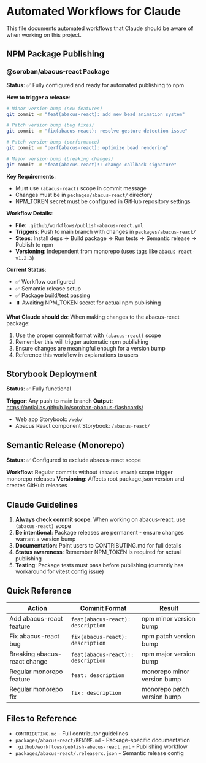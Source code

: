 # Automated Workflows for Claude

This file documents automated workflows that Claude should be aware of when working on this project.

## NPM Package Publishing

### @soroban/abacus-react Package

**Status**: ✅ Fully configured and ready for automated publishing to npm

**How to trigger a release**:
```bash
# Minor version bump (new features)
git commit -m "feat(abacus-react): add new bead animation system"

# Patch version bump (bug fixes)
git commit -m "fix(abacus-react): resolve gesture detection issue"

# Patch version bump (performance)
git commit -m "perf(abacus-react): optimize bead rendering"

# Major version bump (breaking changes)
git commit -m "feat(abacus-react)!: change callback signature"
```

**Key Requirements**:
- Must use `(abacus-react)` scope in commit message
- Changes must be in `packages/abacus-react/` directory
- NPM_TOKEN secret must be configured in GitHub repository settings

**Workflow Details**:
- **File**: `.github/workflows/publish-abacus-react.yml`
- **Triggers**: Push to main branch with changes in `packages/abacus-react/`
- **Steps**: Install deps → Build package → Run tests → Semantic release → Publish to npm
- **Versioning**: Independent from monorepo (uses tags like `abacus-react-v1.2.3`)

**Current Status**:
- ✅ Workflow configured
- ✅ Semantic release setup
- ✅ Package build/test passing
- ⏸️ Awaiting NPM_TOKEN secret for actual npm publishing

**What Claude should do**:
When making changes to the abacus-react package:
1. Use the proper commit format with `(abacus-react)` scope
2. Remember this will trigger automatic npm publishing
3. Ensure changes are meaningful enough for a version bump
4. Reference this workflow in explanations to users

## Storybook Deployment

**Status**: ✅ Fully functional

**Trigger**: Any push to main branch
**Output**: https://antialias.github.io/soroban-abacus-flashcards/
- Web app Storybook: `/web/`
- Abacus React component Storybook: `/abacus-react/`

## Semantic Release (Monorepo)

**Status**: ✅ Configured to exclude abacus-react scope

**Workflow**: Regular commits without `(abacus-react)` scope trigger monorepo releases
**Versioning**: Affects root package.json version and creates GitHub releases

## Claude Guidelines

1. **Always check commit scope**: When working on abacus-react, use `(abacus-react)` scope
2. **Be intentional**: Package releases are permanent - ensure changes warrant a version bump
3. **Documentation**: Point users to CONTRIBUTING.md for full details
4. **Status awareness**: Remember NPM_TOKEN is required for actual publishing
5. **Testing**: Package tests must pass before publishing (currently has workaround for vitest config issue)

## Quick Reference

| Action | Commit Format | Result |
|--------|---------------|---------|
| Add abacus-react feature | `feat(abacus-react): description` | npm minor version bump |
| Fix abacus-react bug | `fix(abacus-react): description` | npm patch version bump |
| Breaking abacus-react change | `feat(abacus-react)!: description` | npm major version bump |
| Regular monorepo feature | `feat: description` | monorepo minor version bump |
| Regular monorepo fix | `fix: description` | monorepo patch version bump |

## Files to Reference

- `CONTRIBUTING.md` - Full contributor guidelines
- `packages/abacus-react/README.md` - Package-specific documentation
- `.github/workflows/publish-abacus-react.yml` - Publishing workflow
- `packages/abacus-react/.releaserc.json` - Semantic release config